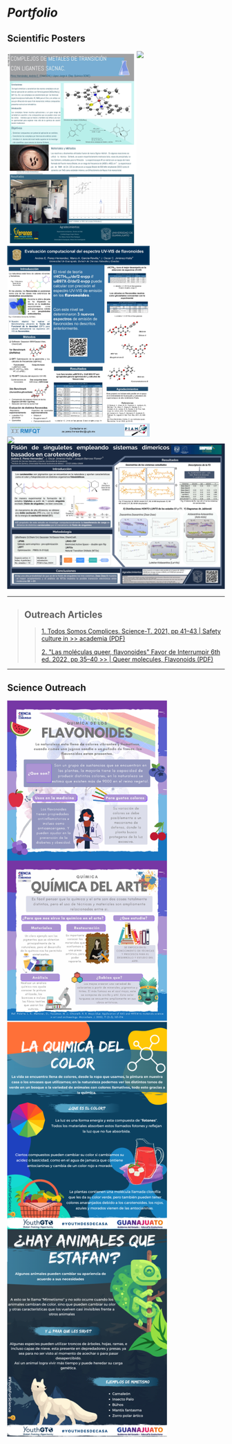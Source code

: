 # ***Portfolio***

## Scientific Posters 

<img align='left' src="https://github.com/Andres8ezau/Portfolio/blob/main/images/Poster3F_VERANOSUG_2018-min.jpg" width="300" />
<img align='left' src="https://github.com/Andres8ezau/Portfolio/blob/main/images/RMFQT_2022_NEW_page-0001-min.jpg" width="330" />
<img align='rigth' src="https://github.com/Andres8ezau/Portfolio/blob/main/images/New_RMFQT_2023_VER2_page-0001-min.jpg" width="330" />
<img align='left' src="https://github.com/Andres8ezau/Portfolio/blob/main/images/ENLACE2022_M_A_Poster_final_page-0001-min.jpg" width="350" />
<img align='rigth' src="https://github.com/Andres8ezau/Portfolio/blob/main/images/Symp_UNAM_2023_V1_page-0001-min.jpg" width="570" />

---

> ## Outreach Articles 
> <!-- The following is a link instead of an image -->
>> <a href="https://github.com/Andres8ezau/Portfolio/blob/main/articles/SCIENCE-T-%202021_SEGURIDAD_EN_EL_LAB.pdf">1. Todos Somos Complices. Science-T. 2021, pp 41–43 | Safety culture in >> academia (PDF)</a> 
>>
>> <a href="https://github.com/Andres8ezau/Portfolio/blob/main/articles/Queer_molecules_ESPIRAL_UG.pdf">2. "Las moléculas queer, flavonoides" Favor de Interrumpir 6th ed. 2022, pp 35–40 >> | Queer molecules, Flavonoids  (PDF)</a> 


---

## Science Outreach
<img align='left' src="https://github.com/Andres8ezau/Portfolio/blob/main/images/flavonoids.png" width="370" />
<img align='rigth' src="https://github.com/Andres8ezau/Portfolio/blob/main/images/248360849_120816490353998_7381644331901492675_n.jpg" width="370" />
<img align='left' src="https://github.com/Andres8ezau/Portfolio/blob/main/images/Quimica del color_VER1.1.png" width="370" />
<img align='left' src="https://github.com/Andres8ezau/Portfolio/blob/main/images/Mimetismo _ProyectoYouthGTO_VER6.png" width="370" />


 
 

